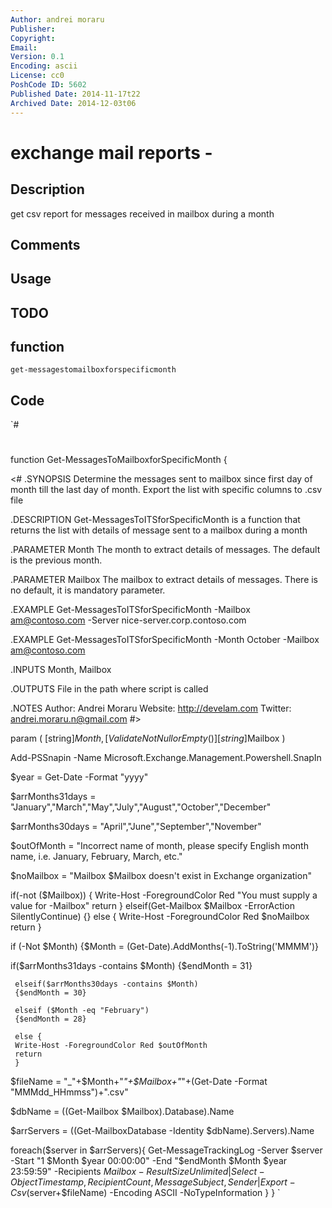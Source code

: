 ```yaml
---
Author: andrei moraru
Publisher: 
Copyright: 
Email: 
Version: 0.1
Encoding: ascii
License: cc0
PoshCode ID: 5602
Published Date: 2014-11-17t22
Archived Date: 2014-12-03t06
---
```


# exchange mail reports - 

## Description

get csv report for messages received in mailbox during a month

## Comments



## Usage



## TODO



## function

`get-messagestomailboxforspecificmonth`

## Code

`#
 #
 function Get-MessagesToMailboxforSpecificMonth {
 
 <#
 .SYNOPSIS
     Determine the messages sent to mailbox since first day of month till the last day of month. Export the list with specific columns to .csv file 
  
 .DESCRIPTION
     Get-MessagesToITSforSpecificMonth is a function that returns the list with details of message sent to a mailbox during a month
  
 .PARAMETER Month
     The month to extract details of messages. The default is the previous month.
 
 .PARAMETER Mailbox
     The mailbox to extract details of messages. There is no default, it is mandatory parameter.
 
 .EXAMPLE
     Get-MessagesToITSforSpecificMonth -Mailbox am@contoso.com -Server nice-server.corp.contoso.com
  
 .EXAMPLE
      Get-MessagesToITSforSpecificMonth -Month October -Mailbox am@contoso.com
  
 .INPUTS
     Month, Mailbox
  
 .OUTPUTS
     File in the path where script is called
  
 .NOTES
     Author:  Andrei Moraru
     Website: http://develam.com
     Twitter: andrei.moraru.n@gmail.com
 #>
 
 param (
 [string]$Month,
 [ValidateNotNullorEmpty()][string]$Mailbox
 )
 
 Add-PSSnapin -Name Microsoft.Exchange.Management.Powershell.SnapIn
 
 $year = Get-Date -Format "yyyy"
 
 $arrMonths31days = "January","March","May","July","August","October","December"
 
 $arrMonths30days = "April","June","September","November"
 
 $outOfMonth = "Incorrect name of month, please specify English month name, i.e. January, February, March, etc."
 
 $noMailbox = "Mailbox $Mailbox doesn't exist in Exchange organization"
 
 
 if(-not ($Mailbox))
     {
     Write-Host -ForegroundColor Red "You must supply a value for -Mailbox"
     return
     } elseif(Get-Mailbox $Mailbox -ErrorAction SilentlyContinue)
         {}
     else {
     Write-Host -ForegroundColor Red $noMailbox
     return
     }
     
 
 if (-Not $Month) {$Month = (Get-Date).AddMonths(-1).ToString('MMMM')}
 
 
 
 if($arrMonths31days -contains $Month) 
     {$endMonth = 31}
 
     elseif($arrMonths30days -contains $Month) 
     {$endMonth = 30}
 
     elseif ($Month -eq "February")
     {$endMonth = 28}
 
     else {
     Write-Host -ForegroundColor Red $outOfMonth
     return
     }
 
 $fileName = "_"+$Month+"_"+$Mailbox+"_"+(Get-Date -Format "MMMdd_HHmmss")+".csv"
 
 $dbName = ((Get-Mailbox $Mailbox).Database).Name
 
 $arrServers = ((Get-MailboxDatabase -Identity $dbName).Servers).Name
 
 foreach($server in $arrServers){
     Get-MessageTrackingLog -Server $server -Start "1 $Month $year 00:00:00" -End "$endMonth $Month $year 23:59:59" -Recipients $Mailbox -ResultSize Unlimited | Select-Object Timestamp,RecipientCount,MessageSubject,Sender | Export-Csv ($server+$fileName) -Encoding ASCII -NoTypeInformation
     }
 }
`

